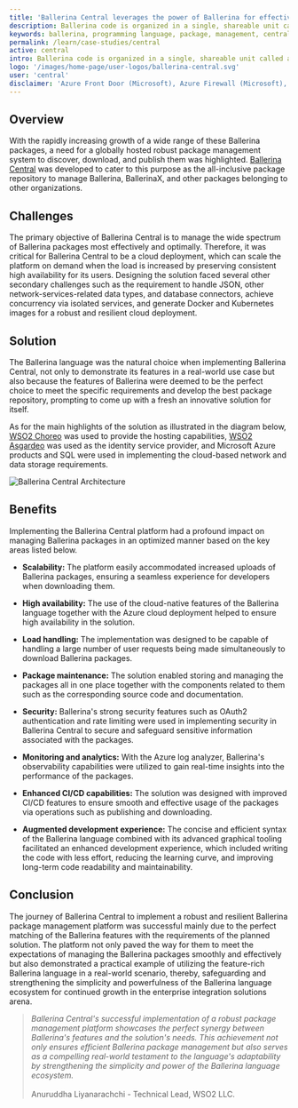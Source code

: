 ```yaml
---
title: 'Ballerina Central leverages the power of Ballerina for effective package management'
description: Ballerina code is organized in a single, shareable unit called a package. Ballerina packages are developed via different channels in multiple categories. These categories include the Ballerina packages that are developed by the Ballerina team, which are shipped with the Ballerina distribution, the BallerinaX packages that are developed by the Ballerina team but are not shipped with the distribution, and the packages that are developed by third-party users, which are also not shipped with the distribution.
keywords: ballerina, programming language, package, management, central
permalink: /learn/case-studies/central
active: central
intro: Ballerina code is organized in a single, shareable unit called a package. Ballerina packages are developed via different channels in multiple categories. These categories include the Ballerina packages that are developed by the Ballerina team, which are shipped with the Ballerina distribution, the BallerinaX packages that are developed by the Ballerina team but are not shipped with the distribution, and the packages that are developed by third-party users, which are also not shipped with the distribution.
logo: '/images/home-page/user-logos/ballerina-central.svg'
user: 'central'
disclaimer: 'Azure Front Door (Microsoft), Azure Firewall (Microsoft), Kubernetes (The Linux Foundation), NGINX Ingress (F5, Inc), GraalVM (Oracle and/or its affiliates), Spring Boot (Broadcom), Next.js (Vercel, Inc.), GraphQL (The GraphQL Foundation), SQL Server (Microsoft), Amazon S3 (Amazon Web Services, Inc.), Azure Application Insights (Microsoft), Azure Log Analytics (Microsoft), and Azure Files (Microsoft)'
---
```


## Overview

With the rapidly increasing growth of a wide range of these Ballerina packages, a need for a globally hosted robust package management system to discover, download, and publish them was highlighted. [Ballerina Central](https://central.ballerina.io/) was developed to cater to this purpose as the all-inclusive package repository to manage Ballerina, BallerinaX, and other packages belonging to other organizations. 

## Challenges

The primary objective of Ballerina Central is to manage the wide spectrum of Ballerina packages most effectively and optimally. Therefore, it was critical for Ballerina Central to be a cloud deployment, which can scale the platform on demand when the load is increased by preserving consistent high availability for its users. Designing the solution faced several other secondary challenges such as the requirement to handle JSON, other network-services-related data types, and database connectors, achieve concurrency via isolated services, and generate Docker and Kubernetes images for a robust and resilient cloud deployment.

## Solution

The Ballerina language was the natural choice when implementing Ballerina Central, not only to demonstrate its features in a real-world use case but also because the features of Ballerina were deemed to be the perfect choice to meet the specific requirements and develop the best package repository, prompting to come up with a fresh an innovative solution for itself.

As for the main highlights of the solution as illustrated in the diagram below, [WSO2 Choreo](https://wso2.com/choreo/) was used to provide the hosting capabilities, [WSO2 Asgardeo](https://wso2.com/asgardeo/) was used as the identity service provider, and Microsoft Azure products and SQL were used in implementing the cloud-based network and data storage requirements.

<img src="/images/case-studies/ballerina-central-architecture.png" alt="Ballerina Central Architecture">

## Benefits

Implementing the Ballerina Central platform had a profound impact on managing Ballerina packages in an optimized manner based on the key areas listed below.

- **Scalability:** The platform easily accommodated increased uploads of Ballerina packages, ensuring a seamless experience for developers when downloading them.

- **High availability:** The use of the cloud-native features of the Ballerina language together with the Azure cloud deployment helped to ensure high availability in the solution.

- **Load handling:** The implementation was designed to be capable of handling a large number of user requests being made simultaneously to download Ballerina packages.

- **Package maintenance:** The solution enabled storing and managing the packages all in one place together with the components related to them such as the corresponding source code and documentation.

- **Security:** Ballerina's strong security features such as OAuth2 authentication and rate limiting were used in implementing security in Ballerina Central to secure and safeguard sensitive information associated with the packages.

- **Monitoring and analytics:** With the Azure log analyzer, Ballerina's observability capabilities were utilized to gain real-time insights into the performance of the packages. 

- **Enhanced CI/CD capabilities:** The solution was designed with improved CI/CD features to ensure smooth and effective usage of the packages via operations such as publishing and downloading.

- **Augmented development experience:** The concise and efficient syntax of the Ballerina language combined with its advanced graphical tooling facilitated an enhanced development experience, which included writing the code with less effort, reducing the learning curve, and improving long-term code readability and maintainability.

## Conclusion

The journey of Ballerina Central to implement a robust and resilient Ballerina package management platform was successful mainly due to the perfect matching of the Ballerina features with the requirements of the planned solution. The platform not only paved the way for them to meet the expectations of managing the Ballerina packages smoothly and effectively but also demonstrated a practical example of utilizing the feature-rich Ballerina language in a real-world scenario, thereby, safeguarding and strengthening the simplicity and powerfulness of the Ballerina language ecosystem for continued growth in the enterprise integration solutions arena.

>*Ballerina Central's successful implementation of a robust package management platform showcases the perfect synergy between Ballerina's features and the solution's needs. This achievement not only ensures efficient Ballerina package management but also serves as a compelling real-world testament to the language's adaptability by strengthening the simplicity and power of the Ballerina language ecosystem.*<br/><br/>Anuruddha Liyanarachchi - Technical Lead, WSO2 LLC.
